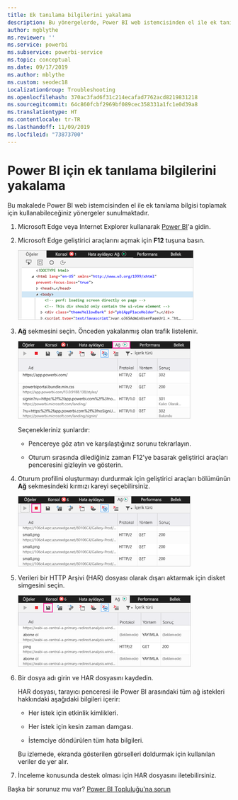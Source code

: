 ```yaml
---
title: Ek tanılama bilgilerini yakalama
description: Bu yönergelerde, Power BI web istemcisinden el ile ek tanılama bilgisi toplamak için kullanabileceğiniz iki seçenek sunulmaktadır.
author: mgblythe
ms.reviewer: ''
ms.service: powerbi
ms.subservice: powerbi-service
ms.topic: conceptual
ms.date: 09/17/2019
ms.author: mblythe
ms.custom: seodec18
LocalizationGroup: Troubleshooting
ms.openlocfilehash: 370ac3fad6f31c214ecafad7762acd8219831218
ms.sourcegitcommit: 64c860fcbf2969bf089cec358331a1fc1e0d39a8
ms.translationtype: HT
ms.contentlocale: tr-TR
ms.lasthandoff: 11/09/2019
ms.locfileid: "73873700"
---
```

# <a name="capture-additional-diagnostic-information-for-power-bi"></a>Power BI için ek tanılama bilgilerini yakalama

Bu makalede Power BI web istemcisinden el ile ek tanılama bilgisi toplamak için kullanabileceğiniz yönergeler sunulmaktadır.

1. Microsoft Edge veya Internet Explorer kullanarak [Power BI](https://app.powerbi.com)'a gidin.

1. Microsoft Edge geliştirici araçlarını açmak için **F12** tuşuna basın.

   ![Microsoft Edge Geliştirici araçları Öğeler sekmesinin ekran görüntüsü.](media/service-admin-capturing-additional-diagnostic-information-for-power-bi/edge-developer-tools.png)

1. **Ağ** sekmesini seçin. Önceden yakalanmış olan trafik listelenir.

   ![Microsoft Edge Geliştirici araçları Ağ sekmesinin ekran görüntüsü.](media/service-admin-capturing-additional-diagnostic-information-for-power-bi/edge-network-tab.png)

    Seçenekleriniz şunlardır:

    * Pencereye göz atın ve karşılaştığınız sorunu tekrarlayın.

    * Oturum sırasında dilediğiniz zaman F12'ye basarak geliştirici araçları penceresini gizleyin ve gösterin.

1. Oturum profilini oluşturmayı durdurmak için geliştirici araçları bölümünün **Ağ** sekmesindeki kırmızı kareyi seçebilirsiniz.

   ![Durdur düğmesinin öne çıkarıldığı Microsoft Edge Geliştirici araçları Ağ sekmesinin ekran görüntüsü.](media/service-admin-capturing-additional-diagnostic-information-for-power-bi/edge-network-tab-stop.png)

1. Verileri bir HTTP Arşivi (HAR) dosyası olarak dışarı aktarmak için disket simgesini seçin.

   ![Disket simgesinin öne çıkarıldığı Microsoft Edge Geliştirici araçları Ağ sekmesinin ekran görüntüsü.](media/service-admin-capturing-additional-diagnostic-information-for-power-bi/edge-network-tab-save.png)

1. Bir dosya adı girin ve HAR dosyasını kaydedin.

    HAR dosyası, tarayıcı penceresi ile Power BI arasındaki tüm ağ istekleri hakkındaki aşağıdaki bilgileri içerir:

    * Her istek için etkinlik kimlikleri.

    * Her istek için kesin zaman damgası.

    * İstemciye döndürülen tüm hata bilgileri.

    Bu izlemede, ekranda gösterilen görselleri doldurmak için kullanılan veriler de yer alır.

1. İnceleme konusunda destek olması için HAR dosyasını iletebilirsiniz.

Başka bir sorunuz mu var? [Power BI Topluluğu'na sorun](https://community.powerbi.com/)
